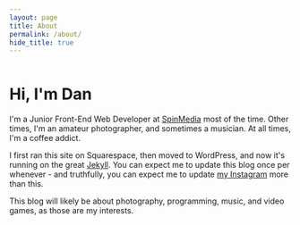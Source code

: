 ```yaml
---
layout: page
title: About
permalink: /about/
hide_title: true
---
```


<div class="circle-image">
    <img src="http://share.danvisintainer.com/me-1447530956.jpg" alt="">
</div>

<h1 class="center">Hi, I'm Dan</h1>

I'm a Junior Front-End Web Developer at [SpinMedia](http://www.spinmedia.com) most of the time. Other times, I'm an amateur photographer, and sometimes a musician. At all times, I'm a coffee addict.

I first ran this site on Squarespace, then moved to WordPress, and now it's running on the great [Jekyll](https://jekyllrb.com/). You can expect me to update this blog once per whenever - and truthfully, you can expect me to update [my Instagram](http://www.instagram.com/danvisintainer) more than this.

This blog will likely be about photography, programming, music, and video games, as those are my interests.

<div class="wrapper">
    <div class="footer-social-icons">
      <a href="mailto:dan@danvisintainer.com"><i class="fa fa-envelope-square"></i>
      <a href="http://www.twitter.com/dviz"><i class="fa fa-twitter-square"></i>
      <a href="http://www.github.com/danvisintainer"><i class="fa fa-github-square"></i>
      <a href="http://www.instagram.com/danvisintainer"><i class="fa fa-instagram"></i>
      <a href="/feed.xml"><i class="fa fa-rss-square"></i>
    </div>
</div>